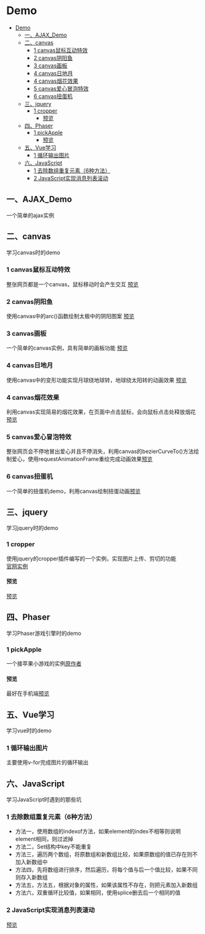 # Demo

<!-- TOC -->

- [Demo](#demo)
    - [一、AJAX_Demo](#一ajax_demo)
    - [二、canvas](#二canvas)
        - [1 canvas鼠标互动特效](#1-canvas鼠标互动特效)
        - [2 canvas阴阳鱼](#2-canvas阴阳鱼)
        - [3 canvas画板](#3-canvas画板)
        - [4 canvas日地月](#4-canvas日地月)
        - [4 canvas烟花效果](#4-canvas烟花效果)
        - [5 canvas爱心冒泡特效](#5-canvas爱心冒泡特效)
        - [6 canvas扭蛋机](#6-canvas扭蛋机)
    - [三、jquery](#三jquery)
        - [1 cropper](#1-cropper)
            - [预览](#预览)
    - [四、Phaser](#四phaser)
        - [1 pickApple](#1-pickapple)
            - [预览](#预览-1)
    - [五、Vue学习](#五vue学习)
        - [1 循环输出图片](#1-循环输出图片)
    - [六、JavaScript](#六javascript)
        - [1 去除数组重复元素（6种方法）](#1-去除数组重复元素6种方法)
        - [2 JavaScript实现消息列表滚动](#2-javascript实现消息列表滚动)

<!-- /TOC -->

## 一、AJAX_Demo
一个简单的ajax实例
## 二、canvas
学习canvas时的demo
### 1 canvas鼠标互动特效
整张网页都是一个canvas，鼠标移动时会产生交互
<a href="https://chrischen0405.github.io/Demo/canvas/canvas%E9%BC%A0%E6%A0%87%E4%BA%92%E5%8A%A8%E7%89%B9%E6%95%88/index.html" target="_blank">预览</a>
### 2 canvas阴阳鱼
使用canvas中的arc()函数绘制太极中的阴阳图案
<a href="https://chrischen0405.github.io/Demo/canvas/canvas%20arc()%E5%87%BD%E6%95%B0%E7%BB%98%E5%88%B6%E9%98%B4%E9%98%B3%E9%B1%BC.html" target="_blank">预览</a>
### 3 canvas画板
一个简单的canvas实例，具有简单的画板功能
<a href="https://chrischen0405.github.io/Demo/canvas/canvas%E7%94%BB%E6%9D%BF.html" target="_blank">预览</a>
### 4 canvas日地月
使用canvas中的变形功能实现月球绕地球转，地球绕太阳转的动画效果
<a href="https://chrischen0405.github.io/Demo/canvas/canvas%E7%BB%98%E5%88%B6%E6%97%A5%E5%9C%B0%E6%9C%88.html" target="_blank">预览</a>
### 4 canvas烟花效果
利用canvas实现简易的烟花效果，在页面中点击鼠标，会向鼠标点击处释放烟花
<a href="https://chrischen0405.github.io/Demo/canvas/canvas%E7%83%9F%E8%8A%B1%E7%89%B9%E6%95%88/index.html" target="_blank">预览</a>
### 5 canvas爱心冒泡特效
整张网页会不停地冒出爱心并且不停消失，利用canvas的bezierCurveTo()方法绘制爱心，使用requestAnimationFrame重绘完成动画效果<a href="https://chrischen0405.github.io/Demo/canvas/canvas%E7%88%B1%E5%BF%83%E5%86%92%E6%B3%A1%E7%89%B9%E6%95%88/index.html" target="_blank">预览</a>
### 6 canvas扭蛋机
一个简单的扭蛋机demo，利用canvas绘制扭蛋动画<a href="https://chrischen0405.github.io/Demo/canvas/canvas%E6%89%AD%E8%9B%8B%E6%9C%BA%E6%95%88%E6%9E%9C/index.html" target="_blank">预览</a>
## 三、jquery
学习jquery时的demo
### 1 cropper
使用jquery的cropper插件编写的一个实例，实现图片上传、剪切的功能<br>
<a href="https://fengyuanchen.github.io/cropper/" target="_blank">官网实例</a>
#### 预览
<a href="https://chrischen0405.github.io/Demo/jquery/cropper/cropper%E5%9B%BE%E5%83%8F%E8%A3%81%E5%89%AA.html" target="_blank">预览</a>
## 四、Phaser
学习Phaser游戏引擎时的demo
### 1 pickApple
一个接苹果小游戏的实例<a href="https://segmentfault.com/a/1190000009212221" target="_blank">原作者</a>
#### 预览
最好在手机端<a href="https://chrischen0405.github.io/Demo/Phaser/pickApple/index.html" target="_blank">预览</a>
## 五、Vue学习
学习vue时的demo
### 1 循环输出图片
主要使用v-for完成图片的循环输出
## 六、JavaScript
学习JavaScript时遇到的那些坑
### 1 去除数组重复元素（6种方法）
- 方法一，使用数组的indexof方法，如果element的index不相等则说明element相同，则过滤掉
- 方法二，Set结构中key不能重复
- 方法三，遍历两个数组，将原数组和新数组比较，如果原数组的值已存在则不加入新数组中
- 方法四，先将数组进行排序，然后遍历，将每个值与后一个值比较，如果不同则存入新数组
- 方法五，方法五，根据对象的属性，如果该属性不存在，则把元素加入新数组
- 方法六，双重循环比较值，如果相同，使用splice删去后一个相同的值
### 2 JavaScript实现消息列表滚动
<a href="https://chrischen0405.github.io/Demo/JavaScript/消息滚动.html" target="_blank">预览</a>